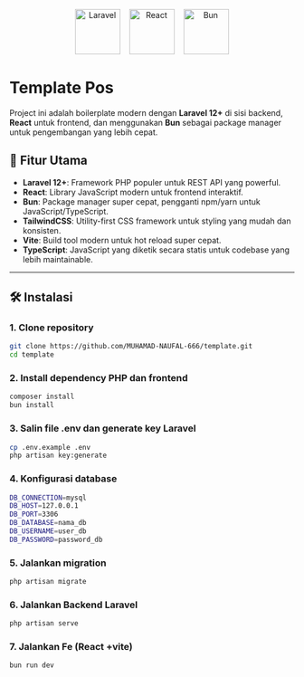 <p align="center">
  <img src="https://laravel.com/img/logomark.min.svg" alt="Laravel" width="80" height="80">
  &nbsp;&nbsp;
  <img src="https://upload.wikimedia.org/wikipedia/commons/a/a7/React-icon.svg" alt="React" width="80" height="80">
  &nbsp;&nbsp;
  <img src="https://bun.sh/logo.svg" alt="Bun" width="80" height="80">
</p>


# Template Pos

Project ini adalah boilerplate modern dengan **Laravel 12+** di sisi backend, **React** untuk frontend, dan menggunakan **Bun** sebagai package manager untuk pengembangan yang lebih cepat.

## 🚀 Fitur Utama

- **Laravel 12+**: Framework PHP populer untuk REST API yang powerful.
- **React**: Library JavaScript modern untuk frontend interaktif.
- **Bun**: Package manager super cepat, pengganti npm/yarn untuk JavaScript/TypeScript.
- **TailwindCSS**: Utility-first CSS framework untuk styling yang mudah dan konsisten.
- **Vite**: Build tool modern untuk hot reload super cepat.
- **TypeScript**: JavaScript yang diketik secara statis untuk codebase yang lebih maintainable.

---

## 🛠️ Instalasi

### 1. Clone repository
```bash
git clone https://github.com/MUHAMAD-NAUFAL-666/template.git
cd template
```
### 2. Install dependency PHP dan frontend
```bash
composer install
bun install
```
### 3. Salin file .env dan generate key Laravel
```bash
cp .env.example .env
php artisan key:generate
```
### 4. Konfigurasi database
```bash
DB_CONNECTION=mysql
DB_HOST=127.0.0.1
DB_PORT=3306
DB_DATABASE=nama_db
DB_USERNAME=user_db
DB_PASSWORD=password_db
```
### 5. Jalankan migration
```bash
php artisan migrate
```

### 6. Jalankan Backend Laravel
```bash
php artisan serve
```

### 7. Jalankan Fe (React +vite)
```bash
bun run dev
```


